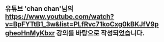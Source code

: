 
유튜브 'chan chan'님의 https://www.youtube.com/watch?v=BpFYTtB1_3w&list=PLfRvc71koCxg0kBKJfV9pgheoHnMyKbxr 강의를 바탕으로 작성되었습니다.
---

